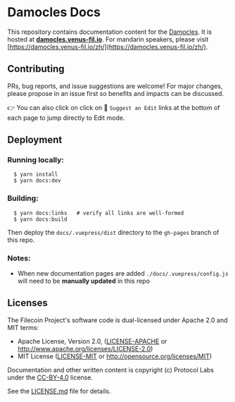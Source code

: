 # Damocles Docs

This repository contains documentation content for the [Damocles](https://github.com/ipfs-force-community/Damocles). It is hosted at **[damocles.venus-fil.io](https://damocles.venus-fil.io)**. For mandarin speakers, please visit [https://damocles.venus-fil.io/zh/](https://damocles.venus-fil.io/zh/). 

## Contributing

PRs, bug reports, and issue suggestions are welcome! For major changes, please propose in an issue first so benefits and impacts can be discussed.

👉 You can also click on click on :pencil: `Suggest an Edit` links at the bottom of each page to jump directly to Edit mode.

## Deployment

### Running locally:

```
  $ yarn install
  $ yarn docs:dev 
```

### Building:

```
  $ yarn docs:links   # verify all links are well-formed
  $ yarn docs:build
```

Then deploy the `docs/.vuepress/dist` directory to the `gh-pages` branch of this repo.

### Notes:

- When new documentation pages are added `./docs/.vuepress/config.js` will need to be **manually updated** in this repo

## Licenses

The Filecoin Project's software code is dual-licensed under Apache 2.0 and MIT terms:

- Apache License, Version 2.0, ([LICENSE-APACHE](LICENSE-APACHE) or http://www.apache.org/licenses/LICENSE-2.0)
- MIT License ([LICENSE-MIT](LICENSE-MIT) or http://opensource.org/licenses/MIT)

Documentation and other written content is copyright (c) Protocol Labs under the [CC-BY-4.0](https://creativecommons.org/licenses/by/4.0/) license.

See the [LICENSE.md](LICENSE.md) file for details.


